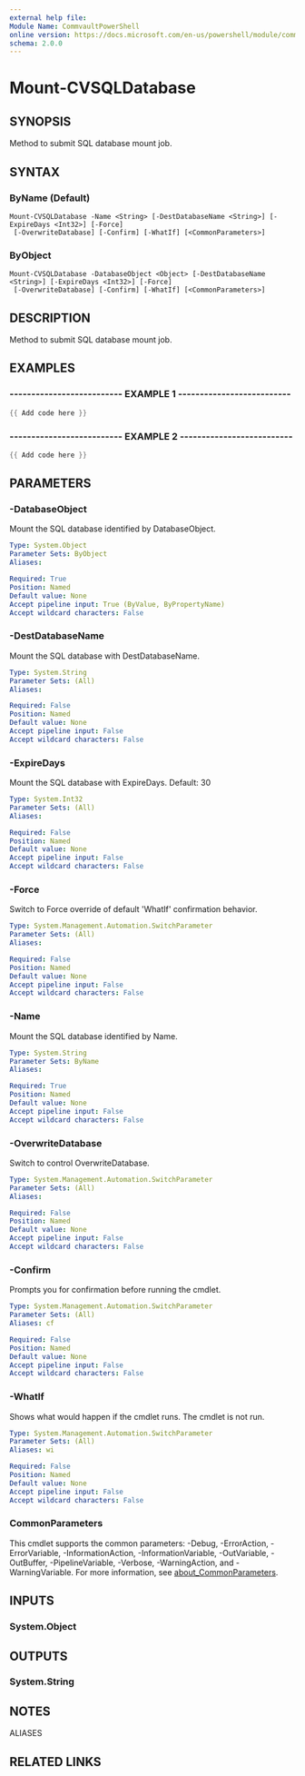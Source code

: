 ```yaml
---
external help file:
Module Name: CommvaultPowerShell
online version: https://docs.microsoft.com/en-us/powershell/module/commvaultpowershell/mount-cvsqldatabase
schema: 2.0.0
---
```


# Mount-CVSQLDatabase

## SYNOPSIS
Method to submit SQL database mount job.

## SYNTAX

### ByName (Default)
```
Mount-CVSQLDatabase -Name <String> [-DestDatabaseName <String>] [-ExpireDays <Int32>] [-Force]
 [-OverwriteDatabase] [-Confirm] [-WhatIf] [<CommonParameters>]
```

### ByObject
```
Mount-CVSQLDatabase -DatabaseObject <Object> [-DestDatabaseName <String>] [-ExpireDays <Int32>] [-Force]
 [-OverwriteDatabase] [-Confirm] [-WhatIf] [<CommonParameters>]
```

## DESCRIPTION
Method to submit SQL database mount job.

## EXAMPLES

### -------------------------- EXAMPLE 1 --------------------------
```powershell
{{ Add code here }}
```



### -------------------------- EXAMPLE 2 --------------------------
```powershell
{{ Add code here }}
```



## PARAMETERS

### -DatabaseObject
Mount the SQL database identified by DatabaseObject.

```yaml
Type: System.Object
Parameter Sets: ByObject
Aliases:

Required: True
Position: Named
Default value: None
Accept pipeline input: True (ByValue, ByPropertyName)
Accept wildcard characters: False
```

### -DestDatabaseName
Mount the SQL database with DestDatabaseName.

```yaml
Type: System.String
Parameter Sets: (All)
Aliases:

Required: False
Position: Named
Default value: None
Accept pipeline input: False
Accept wildcard characters: False
```

### -ExpireDays
Mount the SQL database with ExpireDays.
Default: 30

```yaml
Type: System.Int32
Parameter Sets: (All)
Aliases:

Required: False
Position: Named
Default value: None
Accept pipeline input: False
Accept wildcard characters: False
```

### -Force
Switch to Force override of default 'WhatIf' confirmation behavior.

```yaml
Type: System.Management.Automation.SwitchParameter
Parameter Sets: (All)
Aliases:

Required: False
Position: Named
Default value: None
Accept pipeline input: False
Accept wildcard characters: False
```

### -Name
Mount the SQL database identified by Name.

```yaml
Type: System.String
Parameter Sets: ByName
Aliases:

Required: True
Position: Named
Default value: None
Accept pipeline input: False
Accept wildcard characters: False
```

### -OverwriteDatabase
Switch to control OverwriteDatabase.

```yaml
Type: System.Management.Automation.SwitchParameter
Parameter Sets: (All)
Aliases:

Required: False
Position: Named
Default value: None
Accept pipeline input: False
Accept wildcard characters: False
```

### -Confirm
Prompts you for confirmation before running the cmdlet.

```yaml
Type: System.Management.Automation.SwitchParameter
Parameter Sets: (All)
Aliases: cf

Required: False
Position: Named
Default value: None
Accept pipeline input: False
Accept wildcard characters: False
```

### -WhatIf
Shows what would happen if the cmdlet runs.
The cmdlet is not run.

```yaml
Type: System.Management.Automation.SwitchParameter
Parameter Sets: (All)
Aliases: wi

Required: False
Position: Named
Default value: None
Accept pipeline input: False
Accept wildcard characters: False
```

### CommonParameters
This cmdlet supports the common parameters: -Debug, -ErrorAction, -ErrorVariable, -InformationAction, -InformationVariable, -OutVariable, -OutBuffer, -PipelineVariable, -Verbose, -WarningAction, and -WarningVariable. For more information, see [about_CommonParameters](http://go.microsoft.com/fwlink/?LinkID=113216).

## INPUTS

### System.Object

## OUTPUTS

### System.String

## NOTES

ALIASES

## RELATED LINKS

